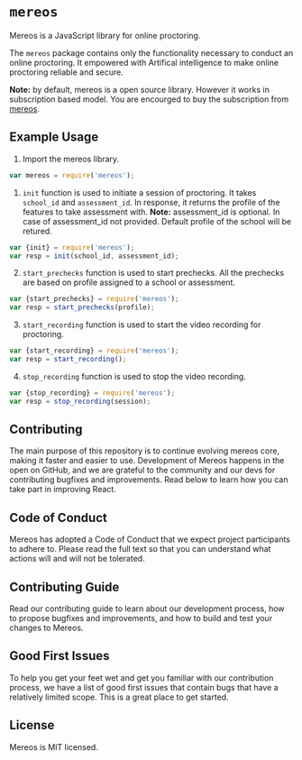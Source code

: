 # `mereos`

Mereos is a JavaScript library for online proctoring.

The `mereos` package contains only the functionality necessary to conduct an online proctoring. It empowered with Artifical intelligence to make online proctoring reliable and secure.

**Note:** by default, mereos is a open source library. However it works in subscription based model. You are encourged to buy the subscription from [mereos](https://mereos.eu). 

## Example Usage

1. Import the mereos library.

```js
var mereos = require('mereos');
```

1. `init` function is used to initiate a session of proctoring. It takes `school_id` and `assessment_id`. In response, it returns the profile of the features to take assessment with.
**Note:** assessment_id is optional. In case of assessment_id not provided. Default profile of the school will be retured.

```js
var {init} = require('mereos');
var resp = init(school_id, assessment_id);
```

2. `start_prechecks` function is used to start prechecks. All the prechecks are based on profile assigned to a school or assessment.

```js
var {start_prechecks} = require('mereos');
var resp = start_prechecks(profile);
```

3. `start_recording` function is used to start the video recording for proctoring.

```js
var {start_recording} = require('mereos');
var resp = start_recording();
```

4. `stop_recording` function is used to stop the video recording.

```js
var {stop_recording} = require('mereos');
var resp = stop_recording(session);
```

## Contributing
The main purpose of this repository is to continue evolving mereos core, making it faster and easier to use. Development of Mereos happens in the open on GitHub, and we are grateful to the community and our devs for contributing bugfixes and improvements. Read below to learn how you can take part in improving React.

## Code of Conduct
Mereos has adopted a Code of Conduct that we expect project participants to adhere to. Please read the full text so that you can understand what actions will and will not be tolerated.

## Contributing Guide
Read our contributing guide to learn about our development process, how to propose bugfixes and improvements, and how to build and test your changes to Mereos.

## Good First Issues
To help you get your feet wet and get you familiar with our contribution process, we have a list of good first issues that contain bugs that have a relatively limited scope. This is a great place to get started.

## License
Mereos is MIT licensed.